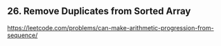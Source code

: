 ## 26. Remove Duplicates from Sorted Array

https://leetcode.com/problems/can-make-arithmetic-progression-from-sequence/
